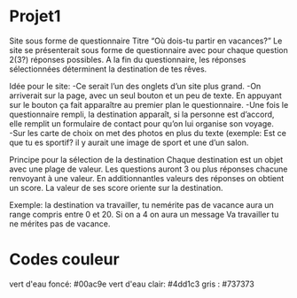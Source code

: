 # Projet1
Site sous forme de questionnaire
Titre “Où dois-tu partir en vacances?”
Le site se présenterait sous forme de questionnaire avec pour chaque question 2(3?) réponses possibles.
A la fin du questionnaire, les réponses sélectionnées déterminent la destination de tes rêves.


Idée pour le site:
-Ce serait l’un des onglets d’un site plus grand.
-On arriverait sur la page, avec un seul bouton et un peu de texte. En appuyant sur le bouton ça fait apparaître au premier plan le questionnaire.
-Une fois le questionnaire rempli, la destination apparaît, si la personne est d’accord, elle remplit un formulaire de contact pour qu’on lui organise son voyage.   
-Sur les carte de choix on met des photos en plus du texte (exemple: Est ce que tu es sportif? il y aurait une image de sport et une d’un salon. 


Principe pour la sélection de la destination
Chaque destination est un objet avec une plage de valeur. Les questions auront 3 ou plus réponses chacune renvoyant à une valeur. 
En additionnantles valeurs des réponses on obtient un score.
La valeur de ses score oriente sur la destination.

Exemple: la destination va travailler, tu nemérite pas de vacance aura un range compris entre 0 et 20. Si on a 4 on aura un message Va travailler tu ne mérites pas de vacance. 
# Codes couleur
 vert d'eau foncé: #00ac9e
 vert d'eau clair: #4dd1c3
 gris : #737373